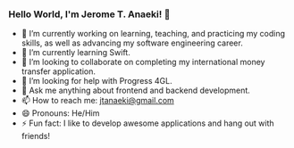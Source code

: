 ### Hello World, I'm Jerome T. Anaeki! 👋

- 🔭 I’m currently working on learning, teaching, and practicing my coding skills, as well as advancing my software engineering career.
- 🌱 I’m currently learning Swift.
- 👯 I’m looking to collaborate on completing my international money transfer application.
- 🤔 I’m looking for help with Progress 4GL.
- 💬 Ask me anything about frontend and backend development.
- 📫 How to reach me: jtanaeki@gmail.com
- 😄 Pronouns: He/Him
- ⚡ Fun fact: I like to develop awesome applications and hang out with friends!

